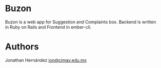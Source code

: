 # Buzon

Buzon is a web app for Suggestion and Complaints box. Backend is written in Ruby on Rails and Frontend in ember-cli.

# Authors

Jonathan Hernández <ion@cimav.edu.mx>

